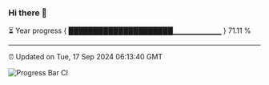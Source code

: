 ### Hi there 👋

⏳ Year progress { █████████████████████▁▁▁▁▁▁▁▁▁ } 71.11 %

---

⏰ Updated on Tue, 17 Sep 2024 06:13:40 GMT

![Progress Bar CI](https://github.com/Shyam-Makwana/GitHub-Actions-Demo/workflows/Progress%20Bar%20CI/badge.svg)
